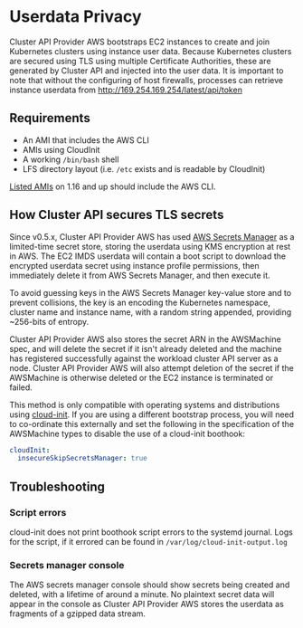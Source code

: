 # Userdata Privacy

Cluster API Provider AWS bootstraps EC2 instances to create and join Kubernetes clusters using instance user data.
Because Kubernetes clusters are secured using TLS using multiple Certificate Authorities, these are generated by
Cluster API and injected into the user data. It is important to note that without the configuring of host firewalls, processes can
retrieve instance userdata from http://169.254.169.254/latest/api/token

## Requirements

* An AMI that includes the AWS CLI
* AMIs using CloudInit
* A working `/bin/bash` shell
* LFS directory layout (i.e. `/etc` exists and is readable by CloudInit)

[Listed AMIs](./images/built-amis.md) on 1.16 and up should include the AWS CLI.

## How Cluster API secures TLS secrets

Since v0.5.x, Cluster API Provider AWS has used [AWS Secrets Manager](https://aws.amazon.com/secrets-manager/)
as a limited-time secret store, storing the userdata using KMS encryption at rest in AWS.
The EC2 IMDS userdata will contain a boot script to download the encrypted userdata secret
using instance profile permissions, then immediately delete it from AWS Secrets Manager, and then execute it.

To avoid guessing keys in the AWS Secrets Manager key-value store and to prevent collisions, the key is an encoding the
Kubernetes namespace, cluster name and instance name, with a random string appended, providing ~256-bits of entropy.

Cluster API Provider AWS also stores the secret ARN in the AWSMachine spec, and will delete the secret if it isn't already deleted and
the machine has registered successfully against the workload cluster API server as a node.
Cluster API Provider AWS will also attempt deletion of the secret if the AWSMachine is otherwise deleted or the EC2 instance
is terminated or failed.

This method is only compatible with operating systems and distributions using
[cloud-init](https://cloudinit.readthedocs.io/en/latest/topics/format.html#mime-multi-part-archive). If you are using a different bootstrap
process, you will need to co-ordinate this externally and set the following in the specification of the AWSMachine types to disable the use
of a cloud-init boothook:

``` yaml
cloudInit:
  insecureSkipSecretsManager: true
```

## Troubleshooting

### Script errors

cloud-init does not print boothook script errors to the systemd journal. Logs for the script, if it errored can be found in
`/var/log/cloud-init-output.log`

### Secrets manager console

The AWS secrets manager console should show secrets being created and deleted, with a lifetime of around a minute. No plaintext secret
data will appear in the console as Cluster API Provider AWS stores the userdata as fragments of a gzipped data stream.
